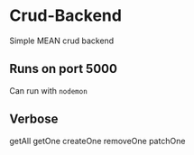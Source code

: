 ﻿# Crud-Backend
Simple MEAN crud backend

## Runs on port 5000
Can run with `nodemon`

## Verbose
getAll
getOne
createOne
removeOne
patchOne
